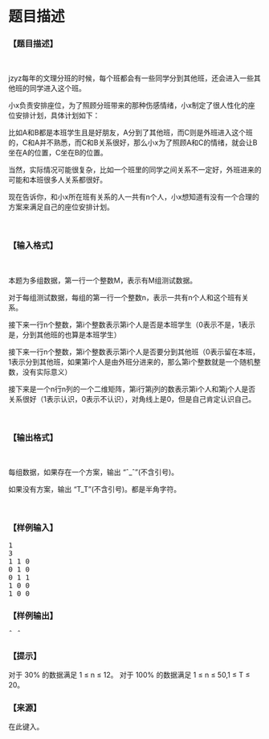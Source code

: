 # 题目描述


<h3>
【题目描述】
</h3>
<p>
<br/>
</p>
<p>
jzyz每年的文理分班的时候，每个班都会有一些同学分到其他班，还会进入一些其他班的同学进入这个班。
</p>
<p>
小x负责安排座位，为了照顾分班带来的那种伤感情绪，小x制定了很人性化的座位安排计划，具体计划如下：
</p>
<p>
比如A和B都是本班学生且是好朋友，A分到了其他班，而C则是外班进入这个班的，C和A并不熟悉，而C和B关系很好，那么小x为了照顾A和C的情绪，就会让B坐在A的位置，C坐在B的位置。
</p>
<p>
当然，实际情况可能很复杂，比如一个班里的同学之间关系不一定好，外班进来的可能和本班很多人关系都很好。
</p>
<p>
现在告诉你，和小x所在班有关系的人一共有n个人，小x想知道有没有一个合理的方案来满足自己的座位安排计划。
</p>
<p>
<br/>
</p>
<h3>
【输入格式】
</h3>
<p>
<br/>
</p>
<p>
本题为多组数据，第一行一个整数M，表示有M组测试数据。
</p>
<p>
对于每组测试数据，每组的第一行一个整数n，表示一共有n个人和这个班有关系。
</p>
<p>
接下来一行n个整数，第i个整数表示第i个人是否是本班学生（0表示不是，1表示是，分到其他班的也算是本班学生）
</p>
<p>
接下来一行n个整数，第i个整数表示第i个人是否要分到其他班（0表示留在本班，1表示分到其他班，如果第i个人是由外班分进来的，那么第i个整数就是一个随机整数，没有实际意义）
</p>
<p>
接下来是一个n行n列的一个二维矩阵，第i行第j列的数表示第i个人和第j个人是否关系很好（1表示认识，0表示不认识），对角线上是0，但是自己肯定认识自己。
</p>
<p>
<br/>
</p>
<h3>
【输出格式】
</h3>
<p>
<br/>
</p>
<p>
每组数据，如果存在一个方案，输出 “ˆ_ˆ”(不含引号)。
</p>
<p>
如果没有方案，输出 “T_T”(不含引号)。都是半角字符。
</p>
<p>
<br/>
</p>
<h3>
【样例输入】
</h3>
<pre>1
3
1 1 0
0 1 0
0 1 1
1 0 0
1 0 0</pre>
<h3>
【样例输出】
</h3>
<pre>ˆ_ˆ</pre>
<h3>
【提示】
</h3>
<p>
对于 30% 的数据满足 1 ≤ n ≤ 12。
对于 100% 的数据满足 1 ≤ n ≤ 50,1 ≤ T ≤ 20。
</p>
<h3>
【来源】
</h3>
<p>
在此键入。
</p>
